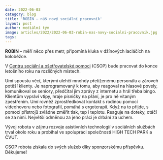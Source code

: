 ```yaml
---
date: 2022-06-03
category: blog
title: 'ROBIN – náš nový sociální pracovník'
layout: post
author: mediální tým
image: articles/2022/2022-06-03-robin-nas-novy-socialni-pracovnik.jpg
tags:
---
```


**ROBIN** – měří něco přes metr, připomíná kluka v džínových lacláčích na koloběžce.

V  [Centru sociální a ošetřovatelské pomoci](https://www.csop10.cz/hlavni-stranka.aspx)  (CSOP) bude pracovat do konce letošního roku na rozličných místech.

Umí spoustu věcí, kterými ulehčí mnohdy přetíženému personálu a zároveň potěší klienty. Je naprogramovaný k tomu, aby reagoval na hlasové povely, komunikoval se seniory, předčítal jim zprávy z internetu a hrál třeba bingo. Klientům vypráví vtipy, hraje písničky na přání, je pro ně vítaným zpestřením. Umí rovněž zprostředkovat kontakt s rodinou pomocí videohovoru nebo fotografií, pomáhá s ergoterapií. Když na to přijde, s pomocí přístrojů zvládne změřit tlak, tep i teplotu. Reaguje na doteky, otáčí se za nimi. Největší odměnou za jeho práci je drbání za uchem.

Vývoj robota v zájmu rozvoje asistivních technologií v sociálních službách trval okolo roku a probíhal ve spolupráci společnosti HIGH TECH PARK a ČVUT.

CSOP robota získala do svých služeb díky sponzorskému příspěvku. Děkujeme!

